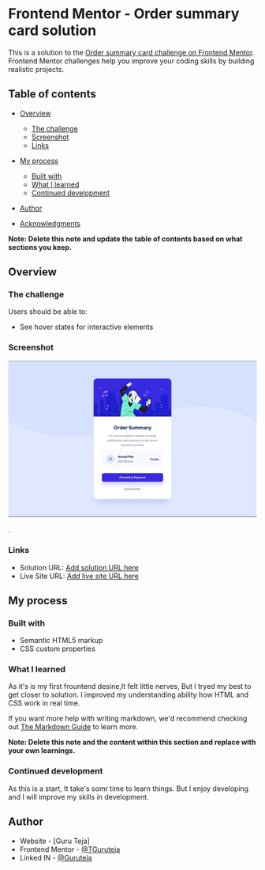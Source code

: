 # Frontend Mentor - Order summary card solution

This is a solution to the [Order summary card challenge on Frontend Mentor](https://www.frontendmentor.io/challenges/order-summary-component-QlPmajDUj). Frontend Mentor challenges help you improve your coding skills by building realistic projects. 

## Table of contents

- [Overview](#overview)
  - [The challenge](#the-challenge)
  - [Screenshot](#screenshot)
  - [Links](#links)
- [My process](#my-process)
  - [Built with](#built-with)
  - [What I learned](#what-i-learned)
  - [Continued development](#continued-development)
  
- [Author](#author)
- [Acknowledgments](#acknowledgments)

**Note: Delete this note and update the table of contents based on what sections you keep.**

## Overview

### The challenge

Users should be able to:

- See hover states for interactive elements

### Screenshot

![](./frount_end_solution1.png)


.

### Links

- Solution URL: [Add solution URL here](https://tguruteja.github.io/frountend_mentor_Summer_card/)
- Live Site URL: [Add live site URL here](https://tguruteja.github.io/frountend_mentor_Summer_card/)

## My process

### Built with

- Semantic HTML5 markup
- CSS custom properties


### What I learned

As it's is my first frountend desine,It felt little nerves, But I tryed my best to get closer to solution.
I improved my understanding ability how HTML and CSS work in real time.


If you want more help with writing markdown, we'd recommend checking out [The Markdown Guide](https://www.markdownguide.org/) to learn more.

**Note: Delete this note and the content within this section and replace with your own learnings.**

### Continued development

As this is a start, It take's somr time to learn things. But I enjoy developing and I will improve my skills in development.



## Author

- Website - [Guru Teja]
- Frontend Mentor - [@TGuruteja](https://www.frontendmentor.io/profile/TGURUTEJA)
- Linked IN - [@Guruteja](https://www.linkedin.com/in/guru-teja-thondamanadu-26176b210/)



